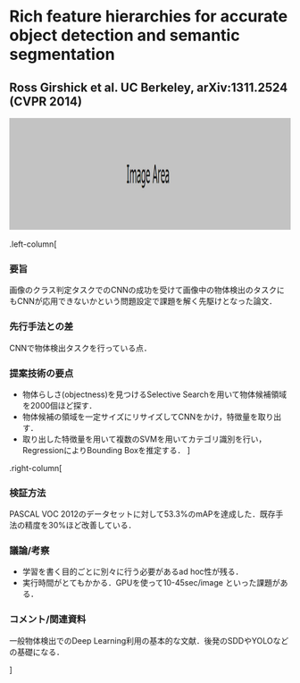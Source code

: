 # Rich feature hierarchies for accurate object detection and semantic segmentation
## Ross Girshick et al. UC Berkeley, arXiv:1311.2524 (CVPR 2014)

<center>
<img src="dummy.png" alt="image area" width=1050 height=200>
</center> 

.left-column[
### 要旨
画像のクラス判定タスクでのCNNの成功を受けて画像中の物体検出のタスクにもCNNが応用できないかという問題設定で課題を解く先駆けとなった論文．

### 先行手法との差
CNNで物体検出タスクを行っている点．

### 提案技術の要点
- 物体らしさ(objectness)を見つけるSelective Searchを用いて物体候補領域を2000個ほど探す．
- 物体候補の領域を一定サイズにリサイズしてCNNをかけ，特徴量を取り出す．
- 取り出した特徴量を用いて複数のSVMを用いてカテゴリ識別を行い，RegressionによりBounding Boxを推定する．
]

.right-column[
### 検証方法
PASCAL VOC 2012のデータセットに対して53.3%のmAPを達成した．既存手法の精度を30%ほど改善している．

### 議論/考察
- 学習を書く目的ごとに別々に行う必要があるad hoc性が残る．
- 実行時間がとてもかかる．GPUを使って10-45sec/image
といった課題がある．

### コメント/関連資料
一般物体検出でのDeep Learning利用の基本的な文献．後発のSDDやYOLOなどの基礎になる．

]
